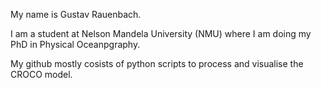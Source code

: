 My name is Gustav Rauenbach.

I am a student at Nelson Mandela University (NMU) where I am doing my PhD in Physical Oceanpgraphy. 

My github mostly cosists of python scripts to process and visualise the CROCO model. 
